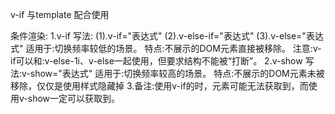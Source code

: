 v-if 与template 配合使用  




条件渲染:
1.v-if
写法:
(1).v-if="表达式"
(2).v-else-if="表达式"
(3).v-else="表达式"
适用于:切换频率较低的场景。
特点:不展示的DOM元素直接被移除。
注意:v-if可以和:v-else-1i、v-else一起使用，但要求结构不能被“打断”。
2.v-show
写法:v-show="表达式"
适用于:切换频率较高的场景。
特点:不展示的DOM元素未被移除，仅仅是使用样式隐藏掉
3.备注:使用v-if的时，元素可能无法获取到，而使用v-show一定可以获取到。
